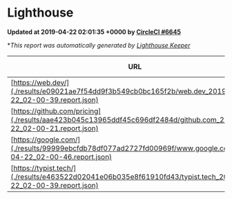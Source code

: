 
# Lighthouse

**Updated at 2019-04-22 02:01:35 +0000 by [CircleCI #6645](https://circleci.com/gh/ItinerisLtd/lighthouse-keeper-example/6645)**

**This report was automatically generated by [Lighthouse Keeper](https://github.com/itinerisltd/lighthouse-keeper)*

| URL | Performance | Accessibility | Best Practices | SEO | PWA | Updated At |
| --- | --- | --- | --- | --- | --- | --- |
| [https://web.dev/](./results/e09021ae7f54dd9f3b549cb0bc165f2b/web.dev_2019-04-22_02-00-39.report.json) | 0.91 | 0.93 | 1 | 0.96 | 1 | 2019-04-22T02:00:39.601Z |
| [https://github.com/pricing](./results/aae423b045c13965ddf45c696df2484d/github.com_2019-04-22_02-00-21.report.json) | 0.88 | 0.89 | 0.93 | 0.9 | 0.58 | 2019-04-22T02:00:21.153Z |
| [https://google.com/](./results/99999ebcfdb78df077ad2727fd00969f/www.google.com_2019-04-22_02-00-46.report.json) | 0.95 | 0.71 | 0.93 | 0.82 | 0.58 | 2019-04-22T02:00:46.666Z |
| [https://typist.tech/](./results/e463522d02041e06b035e8f61910fd43/typist.tech_2019-04-22_02-00-39.report.json) | 1 |  |  |  |  | 2019-04-22T02:00:39.164Z |
